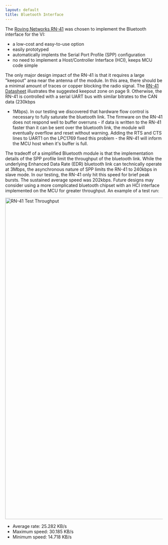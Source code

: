 ```yaml
---
layout: default
title: Bluetooth Interface
---
```


The [Roving Networks RN-41](http://www.rovingnetworks.com/products/RN41) was
chosen to implement the Bluetooth interface for the VI:

* a low-cost and easy-to-use option
* easily prototyped
* automatically implents the Serial Port Profile (SPP) configuration
* no need to implement a Host/Controller Interface (HCI), keeps MCU code simple

The only major design impact of the RN-41 is that it requires a large "keepout"
area near the antenna of the module.  In this area, there should be a minimal
amount of traces or copper blocking the radio signal.  The [RN-41
Datasheet](http://www.rovingnetworks.com/resources/download/18/RN_41)
illustrates the suggested keepout zone on page 9.  Otherwise, the RN-41 is
controlled with a serial UART bus with similar bitrates to the CAN data (230kbps
- 1Mbps).  In our testing we discovered that hardware flow control is necessary
to fully saturate the bluetooth link.  The firmware on the RN-41 does not
respond well to buffer overruns - if data is written to the RN-41 faster than it
can be sent over the bluetooth link, the module will eventually overflow and
reset without warning.  Adding the RTS and CTS lines to UART1 on the LPC1769
fixed this problem - the RN-41 will inform the MCU host when it's buffer is
full.

The tradeoff of a simplified Bluetooth module is that the implementation details
of the SPP profile limit the throughput of the bluetooth link.  While the
underlying Enhanced Data Rate (EDR) bluetooth link can technically operate at
3Mbps, the asynchronous nature of SPP limits the RN-41 to 240kbps in slave mode.
In our testing, the RN-41 only hit this speed for brief peak bursts.  The
sustained average speed was 202kbps.  Future designs may consider using a more
complicated bluetooth chipset with an HCI interface implemented on the MCU for
greater throughput.  An example of a test run:

<img src="./Testing%20Results/BT_Endurance_Histogram_012613.svg" alt="RN-41 Test Throughput" width="1024">
<!--![RN-41 Test Throughput](./Testing%20Results/BT_Endurance_Histogram_012613.svg "RN-41 Test Throughput")-->

* Average rate: 25.282 KB/s
* Maximum speed: 30.185 KB/s
* Minimum speed: 14.718 KB/s
